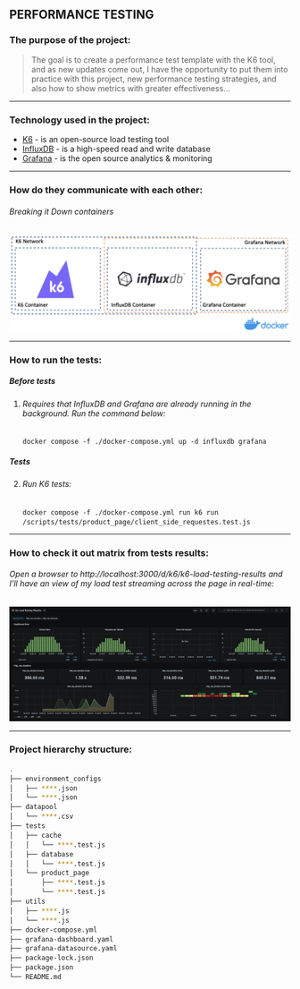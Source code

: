 ## PERFORMANCE TESTING
[K6]: https://k6.io/docs/
[InfluxDB]: https://docs.influxdata.com/influxdb/v2.6/get-started/
[Grafana]: https://grafana.com/docs/grafana/latest/introduction/

### The purpose of the project:
> The goal is to create a performance test template with the K6 tool, and as new updates come out, I have the opportunity to put them into practice with this project, new performance testing strategies, and also how to show metrics with greater effectiveness...

-------------------------------------------------

### Technology used in the project:
* [K6] - is an open-source load testing tool
* [InfluxDB] - is a high-speed read and write database
* [Grafana] - is the open source analytics & monitoring

-------------------------------------------------

### How do they communicate with each other:

###### Breaking it Down containers
![docker image](./images/docker.png)

-------------------------------------------------

### How to run the tests:

##### Before tests

1. ###### Requires that InfluxDB and Grafana are already running in the background. Run the command below:
     `docker compose -f ./docker-compose.yml up -d influxdb grafana`

##### Tests

2. ###### Run K6 tests:
    `docker compose -f ./docker-compose.yml run k6 run /scripts/tests/product_page/client_side_requestes.test.js`

-------------------------------------------------

### How to check it out matrix from tests results:

###### Open a browser to http://localhost:3000/d/k6/k6-load-testing-results and I’ll have an view of my load test streaming across the page in real-time:
![docker image](./images/grafana.png)

-------------------------------------------------

### Project hierarchy structure:
```bash
.
├── environment_configs
│   ├── ****.json
│   └── ****.json
├── datapool
│   └── ****.csv
├── tests
│   ├── cache
│   │   └── ****.test.js
│   ├── database
│   │   └── ****.test.js
│   └── product_page
│       ├── ****.test.js
│       └── ****.test.js
├── utils
│   ├── ****.js
│   └── ****.js
├── docker-compose.yml
├── grafana-dashboard.yaml
├── grafana-datasource.yaml
├── package-lock.json
├── package.json
└── README.md
```
